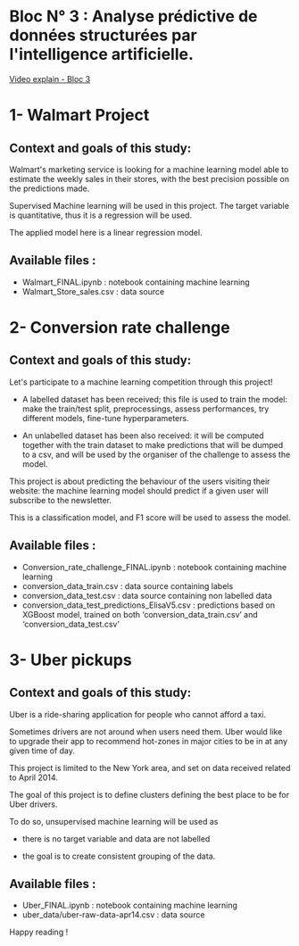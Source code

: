 # Bloc N° 3 : Analyse prédictive de données structurées par l'intelligence artificielle.

[Video explain - Bloc 3](https://share.vidyard.com/watch/RE68BWh7mr8Re4x536p74N?)


# 1- Walmart Project

## Context and goals of this study:

Walmart's marketing service is looking for a machine learning model able to estimate the weekly sales in their stores, with the best precision possible on the predictions made. 

Supervised Machine learning will be used in this project. The target variable is quantitative, thus it is a regression will be used.

The applied model here is a linear regression model.


## Available files :

-	Walmart_FINAL.ipynb : notebook containing machine learning
-	Walmart_Store_sales.csv : data source



# 2- Conversion rate challenge

## Context and goals of this study:

Let's participate to a machine learning competition through this project!

- A labelled dataset has been received; this file is used to train the model: make the train/test split, preprocessings, assess performances, try different models, fine-tune hyperparameters.

- An unlabelled dataset has been also received: it will be computed together with the train dataset to make predictions that will be dumped to a csv, and will be used by the organiser of the challenge to assess the model.

This project is about predicting  the behaviour of the users visiting their website: the machine learning model should predict if a given user will subscribe to the newsletter.

This is a classification model, and F1 score will be used to assess the model.

## Available files :
-	Conversion_rate_challenge_FINAL.ipynb : notebook containing machine learning
-	conversion_data_train.csv : data source containing labels
-	conversion_data_test.csv : data source containing non labelled data
-	conversion_data_test_predictions_ElisaV5.csv : predictions based on XGBoost model, trained on both ‘conversion_data_train.csv’ and ‘conversion_data_test.csv’


# 3- Uber pickups
## Context and goals of this study:

Uber is a ride-sharing application for people who cannot afford a taxi.

Sometimes drivers are not around when users need them. Uber would like to upgrade their app to recommend hot-zones in major cities to be in at any given time of day.

This project is limited to the New York area, and set on data received related to April 2014.

The goal of this project is to define clusters defining the best place to be for Uber drivers. 

To do so, unsupervised machine learning will be used as 

- there is no target variable and data are not labelled

- the goal is to create consistent grouping of the data.

## Available files :
- Uber_FINAL.ipynb : notebook containing machine learning
- uber_data/uber-raw-data-apr14.csv : data source


Happy reading !

